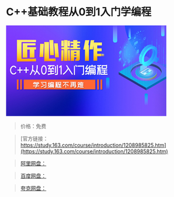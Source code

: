 # C++基础教程从0到1入门学编程

![img](../../../assets/study163/free/9ac6fd4c50c94f16b889c8722c694ee3.jpg)

> 价格：免费

> [官方链接：https://study.163.com/course/introduction/1208985825.htm](https://study.163.com/course/introduction/1208985825.htm)

> [阿里网盘：]()

> [百度网盘：]()

> [夸克网盘：]()
